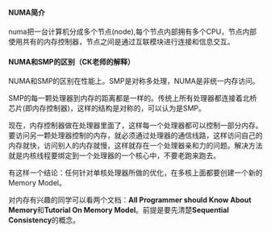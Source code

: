 #### NUMA简介

numa把一台计算机分成多个节点(node),每个节点内部拥有多个CPU，节点内部使用共有的内存控制器，节点之间是通过互联模块进行连接和信息交互。

#### NUMA和SMP的区别（CK老师的解释）

NUMA和SMP的区别在性能上。SMP是对称多处理，NUMA是非统一内存访问。

SMP的每一颗处理器到内存的距离都是一样的。传统上所有处理器都连接着北桥芯片(即内存控制器)，这样的结构是对称的，可以认为是SMP。

现在，内存控制器做在处理器里面了，这样每一个处理器都可以控制一部分内存。要访问另一颗处理器控制的内存，就必须通过处理器的通信线路，这样访问自己的内存就快，访问别人的内存就慢，这样就存在一个处理器亲和力的问题。解决方法就是内核线程要绑定到一个处理器的一个核心中，不要老跑来跑去。

有这样一个结论：任何针对单核处理器所做的优化，在多核上面都要创建一个新的Memory Model。

对内存有兴趣的同学可以看两个文档：**All Programmer should Know About Memory**和**Tutorial On Memory Model**。前提是要先清楚**Sequential Consistency**的概念。